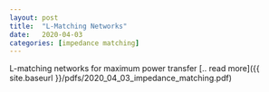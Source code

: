 ```yaml
---
layout: post
title:  "L-Matching Networks"
date:   2020-04-03
categories: [impedance matching]
---
```


L-matching networks for maximum power transfer [.. read more]({{ site.baseurl }}/pdfs/2020_04_03_impedance_matching.pdf)
